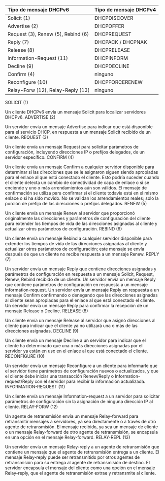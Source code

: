 | Tipo de mensaje DHCPv6 | Tipo de mensaje DHCPv4 |
| :--- | :--- |
| Solicit \(1\) | DHCPDISCOVER |
| Advertise \(2\) | DHCPOFFER |
| Request \(3\), Renew \(5\), Rebind \(6\) | DHCPREQUEST |
| Reply \(7\) | DHCPACK / DHCPNAK |
| Release \(8\) | DHCPRELEASE |
| Information-Request \(11\) | DHCPINFORM |
| Decline \(9\) | DHCPDECLINE |
| Confirm \(4\) | ninguno |
| Reconfigure \(10\) | DHCPFORCERENEW |
| Relay-Forw \(12\), Relay-Reply \(13\) | ninguno |

 SOLICIT \(1\)

 Un cliente DHCPv6 envía un mensaje Solicit para localizar servidores DHCPv6. ADVERTISE \(2\)

 Un servidor envía un mensaje Advertise para indicar que está disponible para el servicio DHCP, en respuesta a un mensaje Solicit recibido de un cliente. REQUEST \(3\)

 Un cliente envía un mensaje Request para solicitar parámetros de configuración, incluyendo direcciones IP o prefijos delegados, de un servidor específico. CONFIRM \(4\)

 Un cliente envía un mensaje Confirm a cualquier servidor disponible para determinar si las direcciones que se le asignaron siguen siendo apropiadas para el enlace al que está conectado el cliente. Esto podría suceder cuando el cliente detecta un cambio de conectividad de capa de enlace o si se enciende y uno o más arrendamientos aún son válidos. El mensaje de confirmación se utiliza para confirmar si el cliente todavía está en el mismo enlace o si ha sido movido. No se validan los arrendamientos reales; solo la porción de prefijo de las direcciones o prefijos delegados. RENEW \(5\)

 Un cliente envía un mensaje Renew al servidor que proporcionó originalmente las direcciones y parámetros de configuración del cliente para extender los tiempos de vida de las direcciones asignadas al cliente y actualizar otros parámetros de configuración. REBIND \(6\)

 Un cliente envía un mensaje Rebind a cualquier servidor disponible para extender los tiempos de vida de las direcciones asignadas al cliente y actualizar otros parámetros de configuración; este mensaje se envía después de que un cliente no recibe respuesta a un mensaje Renew. REPLY \(7\)

 Un servidor envía un mensaje Reply que contiene direcciones asignadas y parámetros de configuración en respuesta a un mensaje Solicit, Request, Renew, Rebind recibido de un cliente. Un servidor envía un mensaje Reply que contiene parámetros de configuración en respuesta a un mensaje Information-request. Un servidor envía un mensaje Reply en respuesta a un mensaje Confirm confirmando o denegando que las direcciones asignadas al cliente sean apropiadas para el enlace al que está conectado el cliente. Un servidor envía un mensaje Reply para confirmar la recepción de un mensaje Release o Decline. RELEASE \(8\)

 Un cliente envía un mensaje Release al servidor que asignó direcciones al cliente para indicar que el cliente ya no utilizará una o más de las direcciones asignadas. DECLINE \(9\)

 Un cliente envía un mensaje Decline a un servidor para indicar que el cliente ha determinado que una o más direcciones asignadas por el servidor ya están en uso en el enlace al que está conectado el cliente. RECONFIGURE \(10\)

 Un servidor envía un mensaje Reconfigure a un cliente para informarle que el servidor tiene parámetros de configuración nuevos o actualizados, y que el cliente debe iniciar una transacción Renew/Reply o Information-request/Reply con el servidor para recibir la información actualizada. INFORMATION-REQUEST \(11\)

 Un cliente envía un mensaje Information-request a un servidor para solicitar parámetros de configuración sin la asignación de ninguna dirección IP al cliente. RELAY-FORW \(12\)

 Un agente de retransmisión envía un mensaje Relay-forward para retransmitir mensajes a servidores, ya sea directamente o a través de otro agente de retransmisión. El mensaje recibido, ya sea un mensaje de cliente o un mensaje Relay-forward de otro agente de retransmisión, se encapsula en una opción en el mensaje Relay-forward. RELAY-REPL \(13\)

 Un servidor envía un mensaje Relay-reply a un agente de retransmisión que contiene un mensaje que el agente de retransmisión entrega a un cliente. El mensaje Relay-reply puede ser retransmitido por otros agentes de retransmisión para su entrega al agente de retransmisión de destino. El servidor encapsula el mensaje del cliente como una opción en el mensaje Relay-reply, que el agente de retransmisión extrae y retransmite al cliente.
